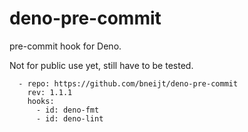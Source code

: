 # deno-pre-commit

pre-commit hook for Deno.

Not for public use yet, still have to be tested.

```
  - repo: https://github.com/bneijt/deno-pre-commit
    rev: 1.1.1
    hooks:
      - id: deno-fmt
      - id: deno-lint
```

